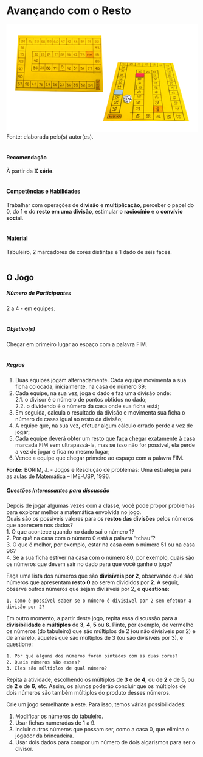 # Avançando com o Resto  

![Avançando com o Resto](/imagens/jogos/avancando-com-o-resto.jpg "Avançando com o Resto")  
Fonte: elaborada pelo(s) autor(es).    
<br/>  

#### <i class="fa fa-thumbs-o-up"></i> Recomendação  
À partir da **X série**.  
<br/>
#### <i class="fa fa-child"></i> Competências e Habilidades  
Trabalhar com operações de **divisão** e **multiplicação**, perceber o papel do 0, do 1 e do **resto em uma divisão**, estimular o **raciocínio** e o **convívio social**.  
<br/>
#### <i class="fa fa-scissors"></i> Material  
Tabuleiro, 2 marcadores de cores distintas e 1 dado de seis faces.  
<br/>
## <div class="row text-center">O Jogo</div>  
##### <i class="fa fa-users"></i> Número de Participantes  
2 a 4 - em equipes.  
<br/>
##### <i class="fa fa-trophy"></i> Objetivo(s)  
Chegar em primeiro lugar ao espaço com a palavra FIM.  
<br/>
##### <i class="fa fa-thumb-tack"></i> Regras   
  1.  Duas equipes jogam alternadamente. Cada equipe movimenta a sua ficha colocada, inicialmente, na casa de número 39;  
  2.	Cada equipe, na sua vez, joga o dado e faz uma divisão onde:  
    2.1.	o divisor é o número de pontos obtidos no dado;  
    2.2.	o dividendo é o número da casa onde sua ficha está;  
  3.	Em seguida, calcula o resultado da divisão e movimenta sua ficha o número de casas igual ao resto da divisão;  
  4.	A equipe que, na sua vez, efetuar algum cálculo errado perde a vez de jogar;  
  5.	Cada equipe deverá obter um resto que faça chegar exatamente à casa marcada FIM sem ultrapassá-la, mas se isso não for possível, ela perde a vez de jogar e fica no mesmo lugar;  
  6.	Vence a equipe que chegar primeiro ao espaço com a palavra FIM.<br/>  


  **Fonte:** BORIM, J. - Jogos e Resolução de problemas: Uma estratégia para as aulas de Matemática – IME-USP, 1996.  

##### <i class="fa fa-thumb-tack"></i> Questões Interessantes para discussão  
Depois de jogar algumas vezes com a classe, você pode propor problemas para explorar melhor a matemática envolvida no jogo.  
Quais são os possíveis valores para os **restos das divisões** pelos números que aparecem nos dados?  
    1. O que acontece quando no dado sai o número 1?  
    2. Por quê na casa com o número 0 está a palavra “tchau”?  
    3. O que é melhor, por exemplo, estar na casa com o número 51 ou na casa 96?  
    4. Se a sua ficha estiver na casa com o número 80, por exemplo, quais são os números que devem sair no dado para que você ganhe o jogo?  

Faça uma lista dos números que são **divisíveis por 2**, observando que são números que apresentam **resto 0** ao serem divididos por **2**. A seguir, observe outros números que sejam divisíveis por 2, e **questione**:  

    1. Como é possível saber se o número é divisível por 2 sem efetuar a divisão por 2?  

Em outro momento, a partir deste jogo, repita essa discussão para a **divisibilidade e múltiplos** de **3**, **4**, **5** ou **6**. Pinte, por exemplo, de vermelho os números (do tabuleiro) que são múltiplos de 2 (ou não divisíveis por 2) e de amarelo, aqueles que são múltiplos de 3 (ou são divisíveis por 3), e questione:  

    1. Por quê alguns dos números foram pintados com as duas cores?  
    2. Quais números são esses?  
    3. Eles são múltiplos de qual número?  

Repita a atividade, escolhendo os múltiplos de **3** e de **4**, ou de **2** e de **5**, ou de **2** e de **6**, etc. Assim, os alunos poderão concluir que os múltiplos de dois números são também múltiplos do produto desses números.  

Crie um jogo semelhante a este. Para isso, temos várias possibilidades:  
1.  Modificar os números do tabuleiro.  
2.  Usar fichas numeradas de 1 a 9.  
3.  Incluir outros números que possam ser, como a casa 0, que elimina o jogador da brincadeira.  
4.  Usar dois dados para compor um número de dois algarismos para ser o divisor.  
<br/>  
<br/>  
